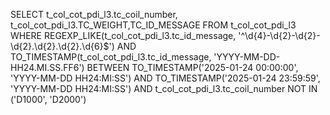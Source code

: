 SELECT t_col_cot_pdi_l3.tc_coil_number, t_col_cot_pdi_l3.TC_WEIGHT,TC_ID_MESSAGE
                     FROM t_col_cot_pdi_l3
                     WHERE REGEXP_LIKE(t_col_cot_pdi_l3.tc_id_message, '^\d{4}-\d{2}-\d{2}-\d{2}\.\d{2}\.\d{2}\.\d{6}$')
                     AND TO_TIMESTAMP(t_col_cot_pdi_l3.tc_id_message, 'YYYY-MM-DD-HH24.MI.SS.FF6') BETWEEN
                     TO_TIMESTAMP('2025-01-24 00:00:00', 'YYYY-MM-DD HH24:MI:SS')
                     AND TO_TIMESTAMP('2025-01-24 23:59:59', 'YYYY-MM-DD HH24:MI:SS')
                     AND t_col_cot_pdi_l3.tc_coil_number NOT IN ('D1000', 'D2000')

    
